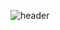 ![header](https://capsule-render.vercel.app/api?type=waving&color=0:0000FF,100:00c6ff&height=300&section=header&text=reployed&fontColor=FFFFFF&animation=fadeIn&fontSize=100)
